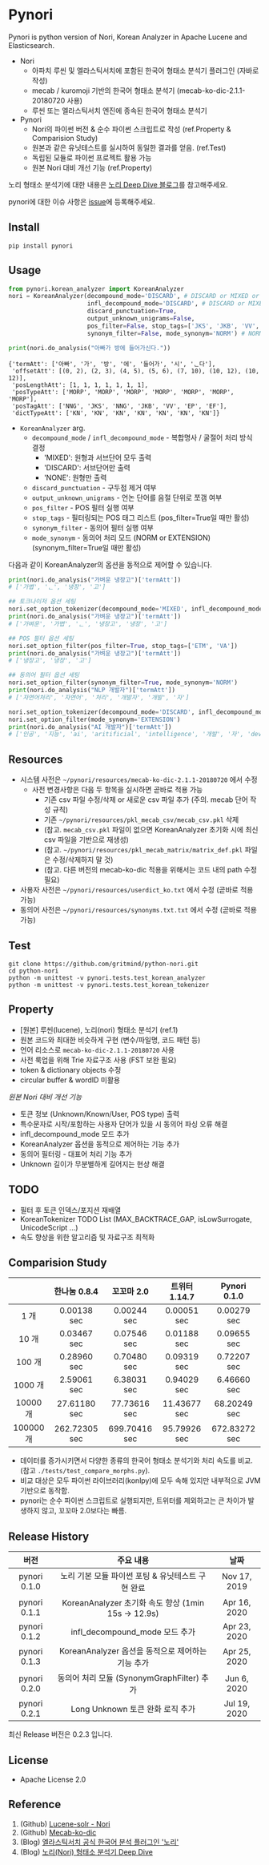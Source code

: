 # Pynori

Pynori is python version of Nori, Korean Analyzer in Apache Lucene and Elasticsearch.

* Nori
   * 아파치 루씬 및 엘라스틱서치에 포함된 한국어 형태소 분석기 플러그인 (자바로 작성)
   * mecab / kuromoji 기반의 한국어 형태소 분석기 (mecab-ko-dic-2.1.1-20180720 사용)
   * 루씬 또는 엘라스틱서치 엔진에 종속된 한국어 형태소 분석기
* Pynori
   * Nori의 파이썬 버전 & 순수 파이썬 스크립트로 작성 (ref.Property & Comparision Study)
   * 원본과 같은 유닛테스트를 실시하여 동일한 결과를 얻음. (ref.Test)
   * 독립된 모듈로 파이썬 프로젝트 활용 가능
   * 원본 Nori 대비 개선 기능 (ref.Property)

노리 형태소 분석기에 대한 내용은 [노리 Deep Dive 블로그](https://gritmind.blog/2020/07/22/nori_deep_dive/)를 참고해주세요.

pynori에 대한 이슈 사항은 [issue](https://github.com/gritmind/python-nori/issues)에 등록해주세요. 


## Install

```
pip install pynori
```

## Usage

```python
from pynori.korean_analyzer import KoreanAnalyzer
nori = KoreanAnalyzer(decompound_mode='DISCARD', # DISCARD or MIXED or NONE
                      infl_decompound_mode='DISCARD', # DISCARD or MIXED or NONE
                      discard_punctuation=True,
                      output_unknown_unigrams=False,
                      pos_filter=False, stop_tags=['JKS', 'JKB', 'VV', 'EF'],
                      synonym_filter=False, mode_synonym='NORM') # NORM or EXTENSION

print(nori.do_analysis("아빠가 방에 들어가신다."))
```
```
{'termAtt': ['아빠', '가', '방', '에', '들어가', '시', 'ᆫ다'],
 'offsetAtt': [(0, 2), (2, 3), (4, 5), (5, 6), (7, 10), (10, 12), (10, 12)],
 'posLengthAtt': [1, 1, 1, 1, 1, 1, 1],
 'posTypeAtt': ['MORP', 'MORP', 'MORP', 'MORP', 'MORP', 'MORP', 'MORP'],
 'posTagAtt': ['NNG', 'JKS', 'NNG', 'JKB', 'VV', 'EP', 'EF'],
 'dictTypeAtt': ['KN', 'KN', 'KN', 'KN', 'KN', 'KN', 'KN']}
```

* `KoreanAnalyzer` arg.
   * `decompound_mode` / `infl_decompound_mode` - 복합명사 / 굴절어 처리 방식 결정
      * 'MIXED': 원형과 서브단어 모두 출력
      * 'DISCARD': 서브단어만 출력
      * 'NONE': 원형만 출력
   * `discard_punctuation` - 구두점 제거 여부
   * `output_unknown_unigrams` - 언논 단어를 음절 단위로 쪼갬 여부
   * `pos_filter` - POS 필터 실행 여부
   * `stop_tags` - 필터링되는 POS 태그 리스트 (pos_filter=True일 때만 활성)
   * `synonym_filter` - 동의어 필터 실행 여부
   * `mode_synonym` - 동의어 처리 모드 (NORM or EXTENSION) (synonym_filter=True일 때만 활성)

다음과 같이 KoreanAnalyzer의 옵션을 동적으로 제어할 수 있습니다.

```python
print(nori.do_analysis("가벼운 냉장고")['termAtt'])
# ['가볍', 'ᆫ', '냉장', '고']

## 토크나이저 옵션 세팅
nori.set_option_tokenizer(decompound_mode='MIXED', infl_decompound_mode='MIXED')
print(nori.do_analysis("가벼운 냉장고")['termAtt'])
# ['가벼운', '가볍', 'ᆫ', '냉장고', '냉장', '고']

## POS 필터 옵션 세팅
nori.set_option_filter(pos_filter=True, stop_tags=['ETM', 'VA'])
print(nori.do_analysis("가벼운 냉장고")['termAtt'])
# ['냉장고', '냉장', '고']

## 동의어 필터 옵션 세팅
nori.set_option_filter(synonym_filter=True, mode_synonym='NORM')
print(nori.do_analysis("NLP 개발자")['termAtt'])
# ['자연어처리', '자연어', '처리', '개발자', '개발', '자']

nori.set_option_tokenizer(decompound_mode='DISCARD', infl_decompound_mode='DISCARD') # DISCARD 로 변경.
nori.set_option_filter(mode_synonym='EXTENSION')
print(nori.do_analysis("AI 개발자")['termAtt'])
# ['인공', '지능', 'ai', 'aritificial', 'intelligence', '개발', '자', 'developer']
```

## Resources

* 시스템 사전은 `~/pynori/resources/mecab-ko-dic-2.1.1-20180720` 에서 수정
   * 사전 변경사항은 다음 두 항목을 실시하면 곧바로 적용 가능
      * 기존 csv 파일 수정/삭제 or 새로운 csv 파일 추가 (주의. mecab 단어 작성 규칙)
      * 기존 `~/pynori/resources/pkl_mecab_csv/mecab_csv.pkl` 삭제
      * (참고. `mecab_csv.pkl` 파일이 없으면 KoreanAnalyzer 초기화 시에 최신 csv 파일을 기반으로 재생성)
      * (참고. `~/pynori/resources/pkl_mecab_matrix/matrix_def.pkl` 파일은 수정/삭제하지 말 것)
      * (참고. 다른 버전의 mecab-ko-dic 적용을 위해서는 코드 내의 path 수정 필요)
* 사용자 사전은 `~/pynori/resources/userdict_ko.txt` 에서 수정 (곧바로 적용 가능)
* 동의어 사전은 `~/pynori/resources/synonyms.txt.txt` 에서 수정 (곧바로 적용 가능)

## Test

```
git clone https://github.com/gritmind/python-nori.git
cd python-nori
python -m unittest -v pynori.tests.test_korean_analyzer
python -m unittest -v pynori.tests.test_korean_tokenizer
```

## Property

* [원본] 루씬(lucene), 노리(nori) 형태소 분석기 (ref.1)
* 원본 코드와 최대한 비슷하게 구현 (변수/파일명, 코드 패턴 등)
* 언어 리소스로 `mecab-ko-dic-2.1.1-20180720` 사용
* 사전 룩업을 위해 Trie 자료구조 사용 (FST 보완 필요)
* token & dictionary objects 수정
* circular buffer & wordID 미활용

_원본 Nori 대비 개선 기능_

* 토큰 정보 (Unknown/Known/User, POS type) 출력
* 특수문자로 시작/포함하는 사용자 단어가 있을 시 동의어 파싱 오류 해결
* infl_decompound_mode 모드 추가
* KoreanAnalyzer 옵션을 동적으로 제어하는 기능 추가
* 동의어 필터링 - 대표어 처리 기능 추가
* Unknown 길이가 무분별하게 길어지는 현상 해결

## TODO

* 필터 후 토큰 인덱스/포지션 재배열
* KoreanTokenizer TODO List (MAX_BACKTRACE_GAP, isLowSurrogate, UnicodeScript ...)
* 속도 향상을 위한 알고리즘 및 자료구조 최적화



## Comparision Study

|                 | 한나눔 0.8.4      | 꼬꼬마 2.0     | 트위터 1.14.7   | Pynori 0.1.0    |
| :-------------: | :-------------: |:-------------:|:-------------:|:-------------:|
| 1 개             | 0.00138 sec     | 0.00244 sec   | 0.00051 sec    | 0.00279 sec   |
| 10 개            | 0.03467 sec     | 0.07546 sec   | 0.01188 sec    | 0.09655 sec   |
| 100 개           | 0.28960 sec     | 0.70480 sec   | 0.09319 sec    | 0.72207 sec   |
| 1000 개          | 2.59061 sec     | 6.38031 sec   | 0.94029 sec    | 6.46660 sec   |
| 10000 개         | 27.61180 sec     | 77.73616 sec   | 11.43677 sec    | 68.20249 sec   |
| 100000 개        | 262.72305 sec     | 699.70416 sec   | 95.79926 sec    | 672.83272 sec   |

* 데이터를 증가시키면서 다양한 종류의 한국어 형태소 분석기와 처리 속도를 비교. (참고 `./tests/test_compare_morphs.py`). 
* 비교 대상은 모두 파이썬 라이브러리(konlpy)에 모두 속해 있지만 내부적으로 JVM 기반으로 동작함. 
* pynori는 순수 파이썬 스크립트로 실행되지만, 트위터를 제외하고는 큰 차이가 발생하지 않고, 꼬꼬마 2.0보다는 빠름.

## Release History

| 버전             | 주요 내용             | 날짜     |
| :-------------: | :-------------: | :-----: |
| pynori 0.1.0    | 노리 기본 모듈 파이썬 포팅 & 유닛테스트 구현 완료 | Nov 17, 2019 |
| pynori 0.1.1    | KoreanAnalyzer 초기화 속도 향상 (1min 15s -> 12.9s)     | Apr 16, 2020 |
| pynori 0.1.2    | infl_decompound_mode 모드 추가                        | Apr 23, 2020 |
| pynori 0.1.3    | KoreanAnalyzer 옵션을 동적으로 제어하는 기능 추가           | Apr 25, 2020 |
| pynori 0.2.0    | 동의어 처리 모듈 (SynonymGraphFilter) 추가           | Jun 6, 2020 |
| pynori 0.2.1    | Long Unknown 토큰 완화 로직 추가        | Jul 19, 2020 |

최신 Release 버전은 0.2.3 입니다.

## License

* Apache License 2.0

## Reference
1. (Github) [Lucene-solr - Nori](https://github.com/apache/lucene-solr/tree/master/lucene/analysis/nori)
2. (Github) [Mecab-ko-dic](https://bitbucket.org/eunjeon/mecab-ko-dic/src/master/)
3. (Blog) [엘라스틱서치 공식 한국어 분석 플러그인 '노리'](https://www.elastic.co/kr/blog/nori-the-official-elasticsearch-plugin-for-korean-language-analysis)
4. (Blog) [노리(Nori) 형태소 분석기 Deep Dive](https://gritmind.blog/2020/07/22/nori_deep_dive/)
